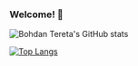 ### Welcome! 👋

<!--
**Bohdan-Tereta/Bohdan-Tereta** is a ✨ _special_ ✨ repository because its `README.md` (this file) appears on your GitHub profile.

Here are some ideas to get you started:

- 🔭 I’m currently working on ...
- 🌱 I’m currently learning ...
- 👯 I’m looking to collaborate on ...
- 🤔 I’m looking for help with ...
- 💬 Ask me about ...
- 📫 How to reach me: ...
- 😄 Pronouns: ...
- ⚡ Fun fact: ...
-->

![Bohdan Tereta's GitHub stats](https://github-readme-stats.vercel.app/api?username=bohdan-tereta&theme=tokyonight&show_icons=true&count_private=true)

[![Top Langs](https://github-readme-stats.vercel.app/api/top-langs/?username=bohdan-tereta&layout=compact)](https://github.com/anuraghazra/github-readme-stats)
